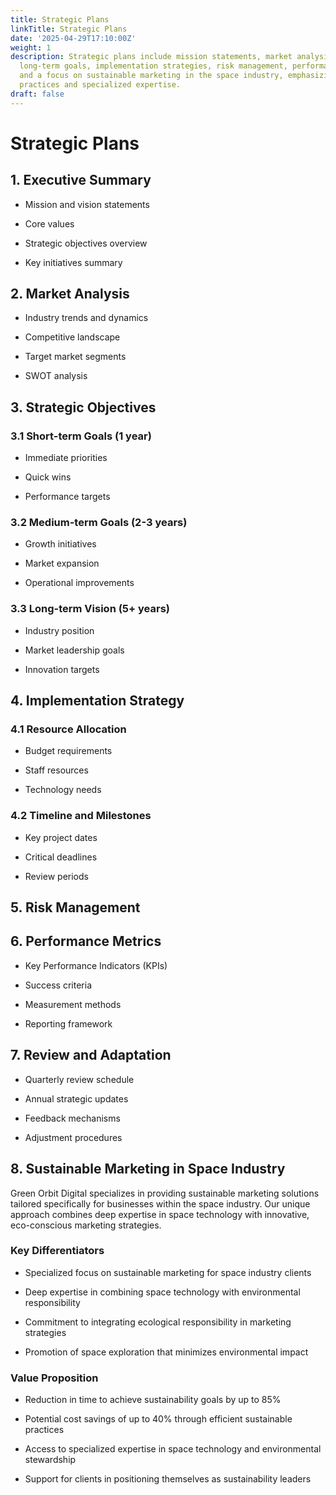 ```yaml
---
title: Strategic Plans
linkTitle: Strategic Plans
date: '2025-04-29T17:10:00Z'
weight: 1
description: Strategic plans include mission statements, market analysis, short to
  long-term goals, implementation strategies, risk management, performance metrics,
  and a focus on sustainable marketing in the space industry, emphasizing eco-conscious
  practices and specialized expertise.
draft: false
---
```



# Strategic Plans

## 1. Executive Summary

- Mission and vision statements

- Core values

- Strategic objectives overview

- Key initiatives summary

## 2. Market Analysis

- Industry trends and dynamics

- Competitive landscape

- Target market segments

- SWOT analysis

## 3. Strategic Objectives

### 3.1 Short-term Goals (1 year)

- Immediate priorities

- Quick wins

- Performance targets

### 3.2 Medium-term Goals (2-3 years)

- Growth initiatives

- Market expansion

- Operational improvements

### 3.3 Long-term Vision (5+ years)

- Industry position

- Market leadership goals

- Innovation targets

## 4. Implementation Strategy

### 4.1 Resource Allocation

- Budget requirements

- Staff resources

- Technology needs

### 4.2 Timeline and Milestones

- Key project dates

- Critical deadlines

- Review periods

## 5. Risk Management

<!-- Unsupported block type: table -->

## 6. Performance Metrics

- Key Performance Indicators (KPIs)

- Success criteria

- Measurement methods

- Reporting framework

## 7. Review and Adaptation

- Quarterly review schedule

- Annual strategic updates

- Feedback mechanisms

- Adjustment procedures



## 8. Sustainable Marketing in Space Industry

Green Orbit Digital specializes in providing sustainable marketing solutions tailored specifically for businesses within the space industry. Our unique approach combines deep expertise in space technology with innovative, eco-conscious marketing strategies.

### Key Differentiators

- Specialized focus on sustainable marketing for space industry clients

- Deep expertise in combining space technology with environmental responsibility

- Commitment to integrating ecological responsibility in marketing strategies

- Promotion of space exploration that minimizes environmental impact

### Value Proposition

- Reduction in time to achieve sustainability goals by up to 85%

- Potential cost savings of up to 40% through efficient sustainable practices

- Access to specialized expertise in space technology and environmental stewardship

- Support for clients in positioning themselves as sustainability leaders